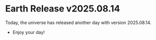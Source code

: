 # Earth Release v2025.08.14
Today, the universe has released another day with version 2025.08.14.
- Enjoy your day!

